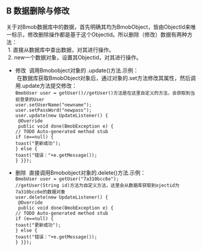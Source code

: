 ## B 数据删除与修改
  关于对Bmob数据库中的数据，首先明确其均为BmobObject，皆由ObjectId来唯一标示，修改删除操作都是基于这个Objectid。所以删除（修改）数据有两种方法：</br>
  1. 直接从数据库中查出数据，对其进行操作。</br>
  2. new一个数据对象，设置其Objectid，对其进行操作。</br>
* 修改
  调用Bmobobject对象的 .update()方法.示例：</br>
  在数据库获取BmobObject对象后，通过对象的.set方法修改其属性，然后调用.update方法提交修改：</br>
`BmobUser user = getUser()//getUser()方法是在这里自定义的方法，会获取到当前登录的User`</br>
 `user.setUserName("newname");`</br>
 `user.setPassWord("newpass");`</br>
 `user.update(new UpdateListener() {`</br>
 ` @Override`</br>
 ` public void done(BmobException e) {`</br>
 `// TODO Auto-generated method stub`</br>
	`if (e==null) {`</br>
	`toast("更新成功");`</br>
	`} else {`</br>
	`toast("错误："+e.getMessage());`</br>
 `} }});`</br>
          
* 删除
  直接调用Bmobobject对象的.delete()方法.示例：</br>
`BmobUser user = getUser("7a310bcc6e");`</br>
`//getUser(String id)方法为自定义方法，这里会从数据库获取到ojectid为7a310bcc6e的数据对象`</br>
 `user.delete(new UpdateListener() {`</br>
 ` @Override`</br>
 ` public void done(BmobException e) {`</br>
 `// TODO Auto-generated method stub`</br>
	`if (e==null) {`</br>
	`toast("更新成功");`</br>
	`} else {`</br>
	`toast("错误："+e.getMessage());`</br>
 `} }});`</br>
          
       
